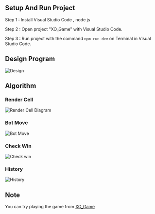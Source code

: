 
## Setup And Run Project
  Step 1 : Install Visual Studio Code , node.js 
  
  Step 2 : Open project "XO_Game" with Visual Studio Code.
  
  Step 3 : Run project with the command ``` npm run dev ``` on Terminal in Visual Studio Code.

## Design Program
  ![Design](https://github.com/Nithi-Kerdmongkhon/XO_Game/assets/108142955/a6193330-bcd0-4f95-b2be-064d2e92cbe7)
## Algorithm
  ### Render Cell
  ![Render Cell Diagram](https://github.com/Nithi-Kerdmongkhon/XO_Game/assets/108142955/2a9462c5-731a-49ae-89a7-82ed991d83da)
  ### Bot Move
  ![Bot Move](https://github.com/Nithi-Kerdmongkhon/XO_Game/assets/108142955/e6cac7cd-2426-4959-82ed-3fb1dcf54745)
  ### Check Win
  ![Check win](https://github.com/Nithi-Kerdmongkhon/XO_Game/assets/108142955/927cf477-5afd-492d-9fb8-527e9db168a3)
  ### History
  ![History](https://github.com/Nithi-Kerdmongkhon/XO_Game/assets/108142955/a7fcd577-e30e-4d10-8a01-8ebc07f9bf3f)


## Note

You can try playing the game from [XO_Game](https://xo-game-pi.vercel.app/) 
